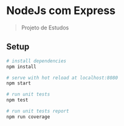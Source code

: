 # NodeJs com Express

> Projeto de Estudos

## Setup

``` bash
# install dependencies
npm install

# serve with hot reload at localhost:8080
npm start

# run unit tests
npm test

# run unit tests report
npm run coverage

```
